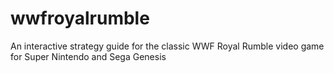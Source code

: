 # wwfroyalrumble
An interactive strategy guide for the classic WWF Royal Rumble video game for Super Nintendo and Sega Genesis
